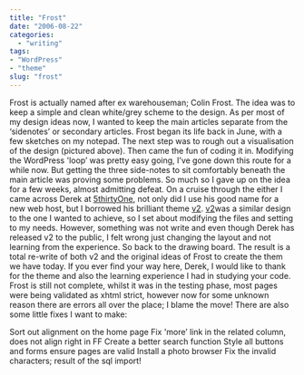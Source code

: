 ```yaml
---
title: "Frost"
date: "2006-08-22"
categories:
  - "writing"
tags:
- "WordPress"
- "theme"
slug: "frost"
---
```


 <!-- [![Frost][image-1]][1] -->
Frost is actually named after ex warehouseman; Colin Frost. The idea was to keep a simple and clean white/grey scheme to the design. As per most of my design ideas now, I wanted to keep the main articles separate from the ‘sidenotes’ or secondary articles. Frost began its life back in June, with a few sketches on my notepad. The next step was to rough out a visualisation of the design (pictured above). Then came the fun of coding it in. Modifying the WordPress 'loop’ was pretty easy going, I’ve gone down this route for a while now. But getting the three side-notes to sit comfortably beneath the main article was proving some problems. So much so I gave up on the idea for a few weeks, almost admitting defeat. On a cruise through the either I came across Derek at [5thirtyOne](https://5thirtyone.com), not only did I use his good name for a new web host, but I borrowed his brilliant theme [v2](https://5thirtyone.com/5thirtyonev2/). [v2](https://5thirtyone.com/5thirtyonev2/)was a similar design to the one I wanted to achieve, so I set about modifying the files and setting to my needs. However, something was not write and even though Derek has released v2 to the public, I felt wrong just changing the layout and not learning from the experience. So back to the drawing board. The result is a total re-write of both v2 and the original ideas of Frost to create the them we have today. If you ever find your way here, Derek, I would like to thank for the theme and also the learning experience I had in studying your code. Frost is still not complete, whilst it was in the testing phase, most pages were being validated as xhtml strict, however now for some unknown reason there are errors all over the place; I blame the move! There are also some little fixes I want to make:

Sort out alignment on the home page Fix 'more’ link in the related column, does not align right in FF Create a better search function Style all buttons and forms ensure pages are valid Install a photo browser Fix the invalid characters; result of the sql import!
